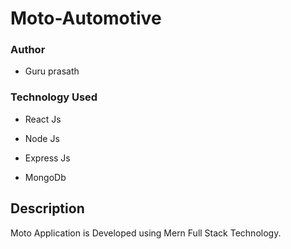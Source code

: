 # Moto-Automotive 

### Author 

* Guru prasath 

### Technology Used 

* React Js

* Node Js 

* Express Js 

* MongoDb 

## Description

Moto Application is Developed using Mern Full Stack Technology. 
